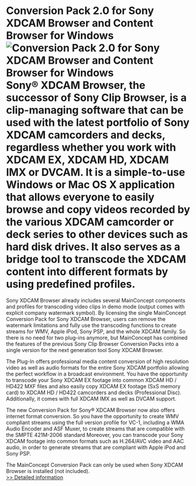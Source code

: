 # Conversion Pack 2.0 for Sony XDCAM Browser and Content Browser for Windows<br />![Conversion Pack 2.0 for Sony XDCAM Browser and Content Browser for Windows](https://mycommerce.akamaized.net/api/pimages/P300530040/BIG/300530040.PNG)<br />Sony® XDCAM Browser, the successor of Sony Clip Browser, is a clip-managing software that can be used with the latest portfolio of Sony XDCAM camcorders and decks, regardless whether you work with XDCAM EX, XDCAM HD, XDCAM IMX or DVCAM. It is a simple-to-use Windows or Mac OS X application that allows everyone to easily browse and copy videos recorded by the various XDCAM camcorder or deck series to other devices such as hard disk drives. It also serves as a bridge tool to transcode the XDCAM content into different formats by using predefined profiles.

Sony XDCAM Browser already includes several MainConcept components and profiles for transcoding video clips in demo mode (output comes with explicit company watermark symbol). By licensing the single MainConcept Conversion Pack for Sony XDCAM Browser, users can remove the watermark limitations and fully use the transcoding functions to create streams for WMV, Apple iPod, Sony PSP, and the whole XDCAM family. So there is no need for two plug-ins anymore, but MainConcept has combined the features of the previous Sony Clip Browser Conversion Packs into a single version for the next generation tool Sony XDCAM Browser.

The Plug-In offers professional media content conversion of high resolution video as well as audio formats for the entire Sony XDCAM portfolio allowing the perfect workflow in a broadcast environment. You have the opportunity to transcode your Sony XDCAM EX footage into common XDCAM HD / HD422 MXF files and also easily copy XDCAM EX footage (SxS memory card) to XDCAM HD / HD422 camcorders and decks (Professional Disc). Additionally, it comes with full XDCAM IMX as well as DVCAM support.

The new Conversion Pack for Sony® XDCAM Browser now also offers internet format conversion. So you have the opportunity to create WMV compliant streams using the full version profile for VC-1, including a WMA Audio Encoder and ASF Muxer, to create streams that are compatible with the SMPTE 421M-2006 standard Moreover, you can transcode your Sony XDCAM footage into common formats such as H.264/AVC video and AAC audio, in order to generate streams that are compliant with Apple iPod and Sony PSP.

The MainConcept Conversion Pack can only be used when Sony XDCAM Browser is installed (not included).<br />[>> Detailed information](https://secure.element5.com/esales/product.html?productid=300530040&affiliateid=200057808)